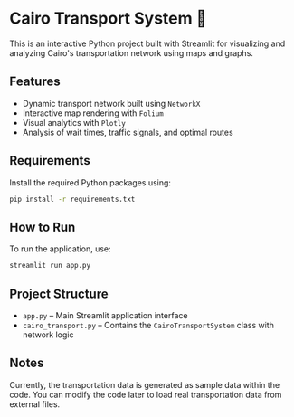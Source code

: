 # Cairo Transport System 🚌

This is an interactive Python project built with Streamlit for visualizing and analyzing Cairo's transportation network using maps and graphs.

## Features

- Dynamic transport network built using `NetworkX`
- Interactive map rendering with `Folium`
- Visual analytics with `Plotly`
- Analysis of wait times, traffic signals, and optimal routes

## Requirements

Install the required Python packages using:

```bash
pip install -r requirements.txt
```

## How to Run

To run the application, use:

```bash
streamlit run app.py
```

## Project Structure

- `app.py` – Main Streamlit application interface
- `cairo_transport.py` – Contains the `CairoTransportSystem` class with network logic

## Notes

Currently, the transportation data is generated as sample data within the code.
You can modify the code later to load real transportation data from external files.

